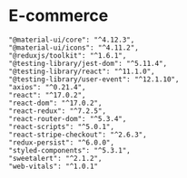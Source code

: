 # E-commerce
    "@material-ui/core": "^4.12.3",
    "@material-ui/icons": "^4.11.2",
    "@reduxjs/toolkit": "^1.6.1",
    "@testing-library/jest-dom": "^5.11.4",
    "@testing-library/react": "^11.1.0",
    "@testing-library/user-event": "^12.1.10",
    "axios": "^0.21.4",
    "react": "^17.0.2",
    "react-dom": "^17.0.2",
    "react-redux": "^7.2.5",
    "react-router-dom": "^5.3.4",
    "react-scripts": "^5.0.1",
    "react-stripe-checkout": "^2.6.3",
    "redux-persist": "^6.0.0",
    "styled-components": "^5.3.1",
    "sweetalert": "^2.1.2",
    "web-vitals": "^1.0.1"